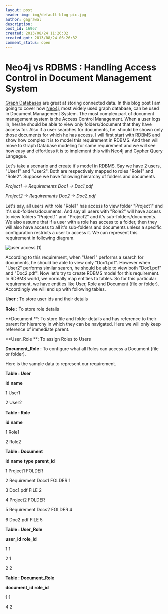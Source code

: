 ```yaml
---
layout: post
header-img: img/default-blog-pic.jpg
author: gagrawal
description: 
post_id: 16967
created: 2013/08/24 11:26:32
created_gmt: 2013/08/24 06:26:32
comment_status: open
---
```


# Neo4j vs RDBMS : Handling Access Control in Document Management System

[Graph Databases][1] are great at storing connected data. In this blog post I am going to cover how [Neo4j][2], most widely used graph database, can be used in Document Management System. The most complex part of document management system is the Access Control Management. When a user logs in, he/she should be able to view only folders/document that they have access for. Also if a user searches for documents, he  should be shown only those documents for which he has access. I will first start with RDBMS and show how complex it is to model this requirement in RDBMS. And then will move to Graph Database modeling for same requirement and we will see how easy and effortless it is to implement this with Neo4j and [Cypher][3] Query Langague.

Let's take a scenario and create it's model in RDBMS. Say we have 2 users, "User1" and "User2". Both are respectively mapped to roles "Role1" and "Role2". Suppose we have following hierarchy of folders and documents

_Project1 -> Requirements Doc1 -> Doc1.pdf_

_Project2 -> Requirements Doc2 -> Doc2.pdf_

Let's say, all users with role "Role1" has access to view folder "Project1" and it's sub-folders/documents. And say all users with "Role2" will have access to view folders "Project1" and "Project2" and it's sub-folders/documents. We also assume that if a user with a role has access to a folder, then they will also have access to all it's sub-folders and documents unless a specific configuration restricts a user to access it. We can represent this requirement in following diagram.

![user access \(1\)][4]

According to this requirement, when "User1" performs a search for documents, he should be able to view only "Doc1.pdf". However when "User2" performs similar search, he should be able to view both "Doc1.pdf" and "Doc2.pdf". Now let's try to create RDBMS model for this requirement. In RDBMS world, we normally map entities to tables. So for this particular requirement, we have entities like User, Role and Document (file or folder). Accordingly we will end up with following tables.

**User** : To store user ids and their details

**Role** : To store role details

**Document **: To store file and folder details and has reference to their parent for hierarchy in which they can be navigated. Here we will only keep reference of immediate parent.

**User_Role **: To assign Roles to Users

**Document_Role** : To configure what all Roles can access a Document (file or folder).

Here is the sample data to represent our requirement. 

**Table : User**

**id**
**name**

1
User1

2
User2

**Table : Role**

**id**
**name**

1
Role1

2
Role2

**Table : Document**

**id**
**name**
**type**
**parent_id**

1
Project1
FOLDER

2
Requirement Docs1
FOLDER
1

3
Doc1.pdf
FILE
2

4
Project2
FOLDER

5
Requirement Docs2
FOLDER
4

6
Doc2.pdf
FILE
5

**Table : User_Role**

**user_id**
**role_id**

1
1

2
1

2
2

**Table : Document_Role**

**document_id**
**role_id**

1
1

4
2

   [1]: http://en.wikipedia.org/wiki/Graph_database
   [2]: http://www.neo4j.org/
   [3]: http://docs.neo4j.org/chunked/stable/cypher-query-lang.html
   [4]: http://xebee.xebia.in/wp-content/uploads/2013/08/user-access-1.jpg